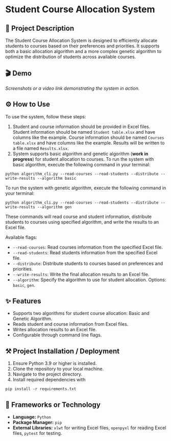 # Student Course Allocation System

## 📜 Project Description

The Student Course Allocation System is designed to efficiently allocate students to courses based on their preferences
and priorities. It supports both a basic allocation algorithm and a more complex genetic algorithm to optimize the
distribution of students across available courses.

## 🎬 Demo

*Screenshots or a video link demonstrating the system in action.*

## ⚙️ How to Use

To use the system, follow these steps:

1. Student and course information should be provided in Excel files.
   Student information should be named `Student table.xlsx` and have columns like the example.
   Course information should be named `Courses table.xlsx` and have columns like the example.
   Results will be written to a file named `Results.xlsx`.
2. System supports basic algorithm and genetic algorithm (**work in progress**) for student allocation to courses.
   To run the system with basic algorithm, execute the following command in your terminal:

```shell
python algorithm_cli.py --read-courses --read-students --distribute --write-results --algorithm basic
```

To run the system with genetic algorithm, execute the following command in your terminal:

```shell
python algorithm_cli.py --read-courses --read-students --distribute --write-results --algorithm gen
```

These commands will read course and student information, distribute students to courses using specified algorithm, and
write the results to an Excel file.

Available flags:

- `--read-courses`: Read courses information from the specified Excel file.
- `--read-students`: Read students information from the specified Excel file.
- `--distribute`: Distribute students to courses based on preferences and priorities.
- `--write-results`: Write the final allocation results to an Excel file.
- `--algorithm`: Specify the algorithm to use for student allocation. Options: `basic`, `gen`.

## ✨ Features

- Supports two algorithms for student course allocation: Basic and Genetic Algorithm.
- Reads student and course information from Excel files.
- Writes allocation results to an Excel file.
- Configurable through command line flags.

## ⚒️ Project Installation / Deployment

1. Ensure Python 3.9 or higher is installed.
2. Clone the repository to your local machine.
3. Navigate to the project directory.
4. Install required dependencies with 
```shell
pip install -r requirements.txt
```

## 🤖 Frameworks or Technology

- **Language:** `Python`
- **Package Manager:** `pip`
- **External Libraries:** `xlwt` for writing Excel files, `openpyxl` for reading Excel files, `pytest` for testing.


